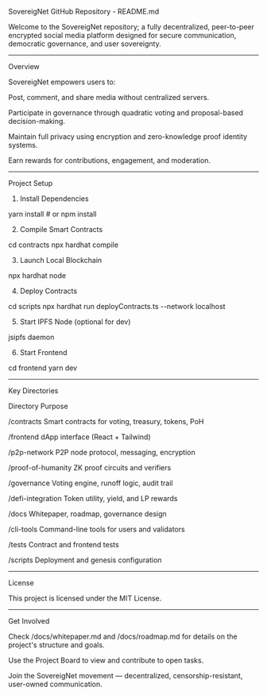 SovereigNet GitHub Repository - README.md

Welcome to the SovereigNet repository; a fully decentralized, peer-to-peer encrypted social media platform designed for secure communication, democratic governance, and user sovereignty.

---

Overview

SovereigNet empowers users to:

Post, comment, and share media without centralized servers.

Participate in governance through quadratic voting and proposal-based decision-making.

Maintain full privacy using encryption and zero-knowledge proof identity systems.

Earn rewards for contributions, engagement, and moderation.

---

Project Setup

1. Install Dependencies

yarn install   # or npm install

2. Compile Smart Contracts

cd contracts
npx hardhat compile

3. Launch Local Blockchain

npx hardhat node

4. Deploy Contracts

cd scripts
npx hardhat run deployContracts.ts --network localhost

5. Start IPFS Node (optional for dev)

jsipfs daemon

6. Start Frontend

cd frontend
yarn dev

---

Key Directories

Directory	Purpose

/contracts	Smart contracts for voting, treasury, tokens, PoH

/frontend	dApp interface (React + Tailwind)

/p2p-network	P2P node protocol, messaging, encryption

/proof-of-humanity	ZK proof circuits and verifiers

/governance	Voting engine, runoff logic, audit trail

/defi-integration	Token utility, yield, and LP rewards

/docs	Whitepaper, roadmap, governance design

/cli-tools	Command-line tools for users and validators

/tests	Contract and frontend tests

/scripts	Deployment and genesis configuration

---

License

This project is licensed under the MIT License.

---

Get Involved

Check /docs/whitepaper.md and /docs/roadmap.md for details on the project's structure and goals.

Use the Project Board to view and contribute to open tasks.

Join the SovereigNet movement — decentralized, censorship-resistant, user-owned communication.
